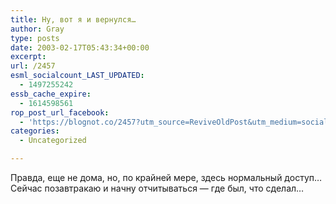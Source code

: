 ```yaml
---
title: Ну, вот я и вернулся…
author: Gray
type: posts
date: 2003-02-17T05:43:34+00:00
excerpt:
url: /2457
esml_socialcount_LAST_UPDATED:
  - 1497255242
essb_cache_expire:
  - 1614598561
rop_post_url_facebook:
  - 'https://blognot.co/2457?utm_source=ReviveOldPost&utm_medium=social&utm_campaign=ReviveOldPost'
categories:
  - Uncategorized

---
```








Правда, еще не дома, но, по крайней мере, здесь нормальный доступ&#8230;  
Cейчас позавтракаю и начну отчитываться &#8212; где был, что сделал&#8230;